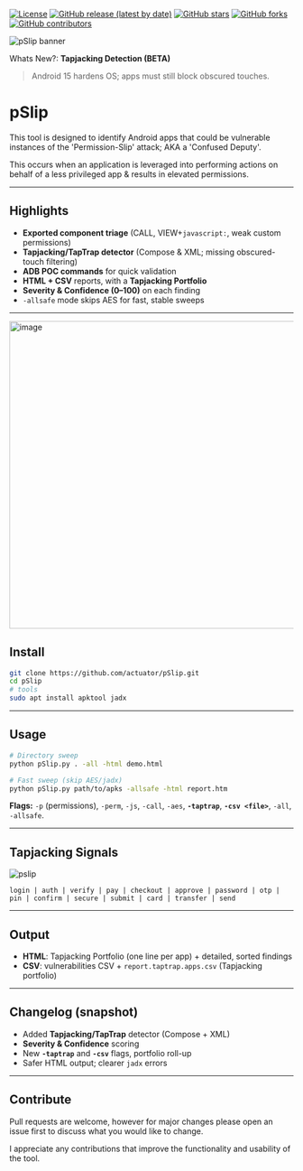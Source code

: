 
[![License](http://img.shields.io/\:license-apache-blue.svg)](http://www.apache.org/licenses/LICENSE-2.0.html)
[![GitHub release (latest by date)](https://img.shields.io/github/v/release/actuator/pSlip)](https://github.com/actuator/pSlip/releases)
[![GitHub stars](https://img.shields.io/github/stars/actuator/pSlip)](https://github.com/actuator/pSlip/stargazers)
[![GitHub forks](https://img.shields.io/github/forks/actuator/pSlip)](https://github.com/actuator/pSlip/network/members)
[![GitHub contributors](https://img.shields.io/github/contributors/actuator/pSlip)](https://github.com/actuator/pSlip/graphs/contributors)

<img src="https://github.com/user-attachments/assets/53ff5d6f-c036-4f91-b993-84d0972a04b0" alt="pSlip banner" />


Whats New?:
**Tapjacking Detection (BETA)**
> Android 15 hardens OS; apps must still block obscured touches.


# pSlip
This tool is designed to identify Android apps that could be vulnerable instances of the 'Permission-Slip' attack; AKA a 'Confused Deputy'.

This occurs when an application is leveraged into performing actions on behalf of a less privileged app & results in elevated permissions.

---

## Highlights

*  **Exported component triage** (CALL, VIEW+`javascript:`, weak custom permissions)
*  **Tapjacking/TapTrap detector** (Compose & XML; missing obscured-touch filtering)
*  **ADB POC commands** for quick validation
*  **HTML + CSV** reports, with a **Tapjacking Portfolio**
*  **Severity & Confidence (0–100)** on each finding
*  `-allsafe` mode skips AES for fast, stable sweeps

---
<img width="1216" height="545" alt="image" src="https://github.com/user-attachments/assets/5cf5abd9-4e00-481c-93e9-24e3fd001efc" />


## Install

```bash
git clone https://github.com/actuator/pSlip.git
cd pSlip
# tools
sudo apt install apktool jadx   
```
---

## Usage




```bash
# Directory sweep
python pSlip.py . -all -html demo.html     

# Fast sweep (skip AES/jadx)
python pSlip.py path/to/apks -allsafe -html report.htm
```

**Flags:** `-p` (permissions), `-perm`, `-js`, `-call`, `-aes`, **`-taptrap`**, **`-csv <file>`**, `-all`, `-allsafe`.

---

## Tapjacking Signals
![pslip](https://github.com/user-attachments/assets/49d028bc-36f1-4947-95cf-efbb4ac4ac96)

  `login | auth | verify | pay | checkout | approve | password | otp | pin | confirm | secure | submit | card | transfer | send`

---

## Output

* **HTML**: Tapjacking Portfolio (one line per app) + detailed, sorted findings
* **CSV**: vulnerabilities CSV + `report.taptrap.apps.csv` (Tapjacking portfolio)

---

## Changelog (snapshot)

* Added **Tapjacking/TapTrap** detector (Compose + XML)
* **Severity & Confidence** scoring
* New **`-taptrap`** and **`-csv`** flags, portfolio roll-up
* Safer HTML output; clearer `jadx` errors

---

## Contribute

Pull requests are welcome, however for major changes please open an issue first to discuss what you would like to change.

I appreciate any contributions that improve the functionality and usability of the tool.
